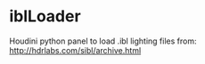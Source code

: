 # iblLoader
Houdini python panel to load .ibl lighting files from: http://hdrlabs.com/sibl/archive.html

